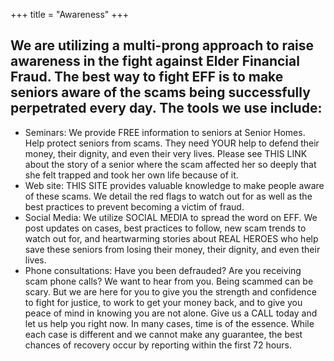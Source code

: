 +++
title = "Awareness"
+++

## We are utilizing a multi-prong approach to raise awareness in the fight against Elder Financial Fraud.  The best way to fight EFF is to make seniors aware of the scams being successfully perpetrated every day.  The tools we use include:

- Seminars: We provide FREE information to seniors at Senior Homes.  Help protect seniors from scams.  They need YOUR help to defend their money, their dignity, and even their very lives.  Please see THIS LINK about the story of a senior where the scam affected her so deeply that she felt trapped and took her own life because of it.
- Web site:  THIS SITE provides valuable knowledge to make people aware of these scams.  We detail the red flags to watch out for as well as the best practices to prevent becoming a victim of fraud.
- Social Media: We utilize SOCIAL MEDIA to spread the word on EFF.  We post updates on cases, best practices to follow, new scam trends to watch out for, and heartwarming stories about REAL HEROES who help save these seniors from losing their money, their dignity, and even their lives.
- Phone consultations: Have you been defrauded?  Are you receiving scam phone calls?  We want to hear from you.  Being scammed can be scary.  But we are here for you to give you the strength and confidence to fight for justice, to work to get your money back, and to give you peace of mind in knowing you are not alone.  Give us a CALL today and let us help you right now.  In many cases, time is of the essence.  While each case is different and we cannot make any guarantee, the best chances of recovery occur by reporting within the first  72 hours.
